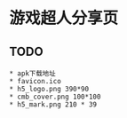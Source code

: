 # 游戏超人分享页


## TODO

    * apk下载地址
    * favicon.ico
    * h5_logo.png 390*90
    * cmb_cover.png 100*100
    * h5_mark.png 210 * 39




